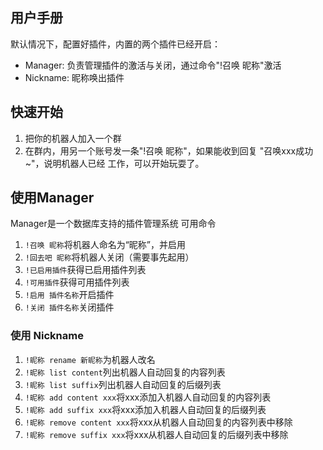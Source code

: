 用户手册
--------------
默认情况下，配置好插件，内置的两个插件已经开启：
+ Manager: 负责管理插件的激活与关闭，通过命令"!召唤 昵称"激活
+ Nickname: 昵称唤出插件

## 快速开始

1. 把你的机器人加入一个群
2. 在群内，用另一个账号发一条"!召唤 昵称"，如果能收到回复 "召唤xxx成功~"，说明机器人已经
工作，可以开始玩耍了。

## 使用Manager
Manager是一个数据库支持的插件管理系统
可用命令

1. `!召唤 昵称`将机器人命名为“昵称”，并启用
2. `!回去吧 昵称`将机器人关闭（需要事先起用）
3. `!已启用插件`获得已启用插件列表
4. `!可用插件`获得可用插件列表
5. `!启用 插件名称`开启插件
6. `!关闭 插件名称`关闭插件

### 使用 Nickname
1. `!昵称 rename 新昵称`为机器人改名
2. `!昵称 list content`列出机器人自动回复的内容列表
3. `!昵称 list suffix`列出机器人自动回复的后缀列表
4. `!昵称 add content xxx`将xxx添加入机器人自动回复的内容列表
5. `!昵称 add suffix xxx`将xxx添加入机器人自动回复的后缀列表
6. `!昵称 remove content xxx`将xxx从机器人自动回复的内容列表中移除
7. `!昵称 remove suffix xxx`将xxx从机器人自动回复的后缀列表中移除